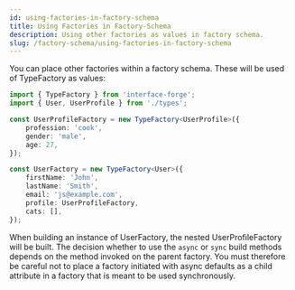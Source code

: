 ```yaml
---
id: using-factories-in-factory-schema 
title: Using Factories in Factory-Schema
description: Using other factories as values in factory schema. 
slug: /factory-schema/using-factories-in-factory-schema
---
```


You can place other factories within a factory schema. These will be used of TypeFactory as values:

```typescript title="factories.ts"
import { TypeFactory } from 'interface-forge';
import { User, UserProfile } from './types';

const UserProfileFactory = new TypeFactory<UserProfile>({
    profession: 'cook',
    gender: 'male',
    age: 27,
});

const UserFactory = new TypeFactory<User>({
    firstName: 'John',
    lastName: 'Smith',
    email: 'js@example.com',
    profile: UserProfileFactory,
    cats: [],
});
```

When building an instance of UserFactory, the nested UserProfileFactory will be built. The decision whether to use
the `async` or `sync` build methods depends on the method invoked on the parent factory. You must therefore be careful
not to place a factory initiated with async defaults as a child attribute in a factory that is meant to be used
synchronously.
